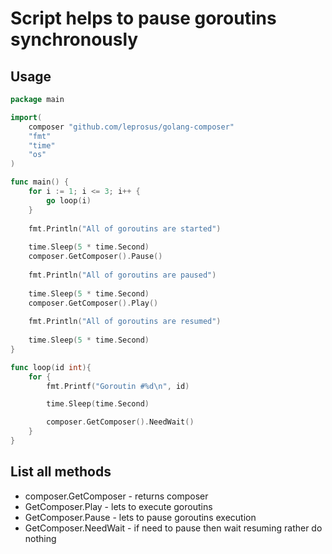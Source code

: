 # Script helps to pause goroutins synchronously

## Usage

```go
package main

import(
	composer "github.com/leprosus/golang-composer"
	"fmt"
	"time"
	"os"
)

func main() {
	for i := 1; i <= 3; i++ {
        go loop(i)
    }
 
    fmt.Println("All of goroutins are started")
 
    time.Sleep(5 * time.Second)
    composer.GetComposer().Pause()
 
    fmt.Println("All of goroutins are paused")
 
    time.Sleep(5 * time.Second)
    composer.GetComposer().Play()
 
    fmt.Println("All of goroutins are resumed")
 
    time.Sleep(5 * time.Second)
}

func loop(id int){
	for {
        fmt.Printf("Goroutin #%d\n", id)

        time.Sleep(time.Second)

        composer.GetComposer().NeedWait()
    }
}
```

## List all methods

* composer.GetComposer - returns composer
* GetComposer.Play - lets to execute goroutins
* GetComposer.Pause - lets to pause goroutins execution
* GetComposer.NeedWait - if need to pause then wait resuming rather do nothing 